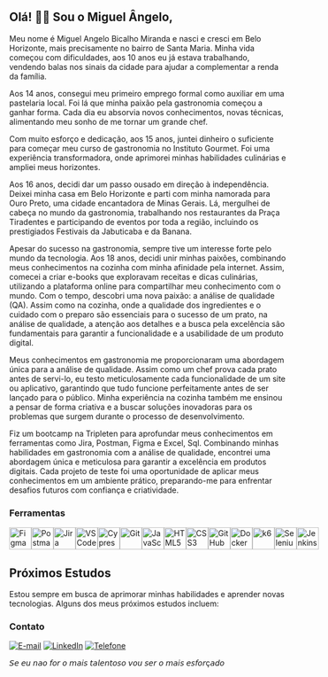 ## Olá! 👋🏽 Sou o Miguel Ângelo,
Meu nome é Miguel Angelo Bicalho Miranda e nasci e cresci em Belo Horizonte, mais precisamente no bairro de Santa Maria. Minha vida começou com dificuldades, aos 10 anos eu já estava trabalhando, vendendo balas nos sinais da cidade para ajudar a complementar a renda da família.

Aos 14 anos, consegui meu primeiro emprego formal como auxiliar em uma pastelaria local. Foi lá que minha paixão pela gastronomia começou a ganhar forma. Cada dia eu absorvia novos conhecimentos, novas técnicas, alimentando meu sonho de me tornar um grande chef.

Com muito esforço e dedicação, aos 15 anos, juntei dinheiro o suficiente para começar meu curso de gastronomia no Instituto Gourmet. Foi uma experiência transformadora, onde aprimorei minhas habilidades culinárias e ampliei meus horizontes.

Aos 16 anos, decidi dar um passo ousado em direção à independência. Deixei minha casa em Belo Horizonte e parti com minha namorada para Ouro Preto, uma cidade encantadora de Minas Gerais. Lá, mergulhei de cabeça no mundo da gastronomia, trabalhando nos restaurantes da Praça Tiradentes e participando de eventos por toda a região, incluindo os prestigiados Festivais da Jabuticaba e da Banana.

Apesar do sucesso na gastronomia, sempre tive um interesse forte pelo mundo da tecnologia. Aos 18 anos, decidi unir minhas paixões, combinando meus conhecimentos na cozinha com minha afinidade pela internet. Assim, comecei a criar e-books que exploravam receitas e dicas culinárias, utilizando a plataforma online para compartilhar meu conhecimento com o mundo.
Com o tempo, descobri uma nova paixão: a análise de qualidade (QA). Assim como na cozinha, onde a qualidade dos ingredientes e o cuidado com o preparo são essenciais para o sucesso de um prato, na análise de qualidade, a atenção aos detalhes e a busca pela excelência são fundamentais para garantir a funcionalidade e a usabilidade de um produto digital.

Meus conhecimentos em gastronomia me proporcionaram uma abordagem única para a análise de qualidade. Assim como um chef prova cada prato antes de servi-lo, eu testo meticulosamente cada funcionalidade de um site ou aplicativo, garantindo que tudo funcione perfeitamente antes de ser lançado para o público. Minha experiência na cozinha também me ensinou a pensar de forma criativa e a buscar soluções inovadoras para os problemas que surgem durante o processo de desenvolvimento.

Fiz um bootcamp na Tripleten para aprofundar meus conhecimentos em ferramentas como Jira, Postman, Figma e Excel, Sql. Combinando minhas habilidades em gastronomia com a análise de qualidade, encontrei uma abordagem única e meticulosa para garantir a excelência em produtos digitais. Cada projeto de teste foi uma oportunidade de aplicar meus conhecimentos em um ambiente prático, preparando-me para enfrentar desafios futuros com confiança e criatividade.

### Ferramentas

<div style="display: flex; justify-content: space-around; align-items: center;">

  <!-- Figma -->
  <a href="https://www.figma.com/" target="_blank">
    <img src="https://cdn.jsdelivr.net/gh/devicons/devicon@latest/icons/figma/figma-original.svg" alt="Figma" width="40" height="40"/>
  </a>

  <!-- Postman -->
  <a href="https://www.postman.com/" target="_blank">
    <img src="https://cdn.jsdelivr.net/gh/devicons/devicon@latest/icons/postman/postman-original.svg" alt="Postman" width="40" height="40"/>
  </a>

  <!-- Jira -->
  <a href="https://www.atlassian.com/software/jira" target="_blank">
    <img src="https://cdn.jsdelivr.net/gh/devicons/devicon@latest/icons/jira/jira-original-wordmark.svg" alt="Jira" width="40" height="40"/>
  </a>

  <!-- VS Code -->
  <a href="https://code.visualstudio.com/" target="_blank">
    <img src="https://cdn.jsdelivr.net/gh/devicons/devicon@latest/icons/vscode/vscode-original.svg" alt="VS Code" width="40" height="40"/>
  </a>

  <!-- Cypress -->
<a href="https://github.com/MiguelAngeloBM/Green_Cycle_Qa" target="_blank">
  <img src="https://cdn.jsdelivr.net/gh/devicons/devicon@latest/icons/cypressio/cypressio-original.svg" alt="Cypress" width="40" height="40"/>
</a>

  <!-- Git -->
  <a href="https://git-scm.com/" target="_blank">
    <img src="https://cdn.jsdelivr.net/gh/devicons/devicon@latest/icons/git/git-original.svg" alt="Git" width="40" height="40"/>
  </a>

  <!-- JavaScript -->
  <a href="https://developer.mozilla.org/en-US/docs/Web/JavaScript" target="_blank">
    <img src="https://cdn.jsdelivr.net/gh/devicons/devicon@latest/icons/javascript/javascript-original.svg" alt="JavaScript" width="40" height="40"/>
  </a>

  <!-- HTML5 -->
  <a href="https://developer.mozilla.org/en-US/docs/Web/HTML" target="_blank">
    <img src="https://cdn.jsdelivr.net/gh/devicons/devicon@latest/icons/html5/html5-original.svg" alt="HTML5" width="40" height="40"/>
  </a>

  <!-- CSS3 -->
  <a href="https://developer.mozilla.org/en-US/docs/Web/CSS" target="_blank">
    <img src="https://cdn.jsdelivr.net/gh/devicons/devicon@latest/icons/css3/css3-original.svg" alt="CSS3" width="40" height="40"/>
  </a>

 <!-- GitHub -->
  <a href="https://github.com/" target="_blank">
    <img src="https://cdn.jsdelivr.net/gh/devicons/devicon@latest/icons/github/github-original.svg" alt="GitHub" width="40" height="40"/>
  </a>

  <!-- Docker -->
  <a href="https://www.docker.com/" target="_blank">
    <img src="https://cdn.jsdelivr.net/gh/devicons/devicon@latest/icons/docker/docker-original.svg" alt="Docker" width="40" height="40"/>
  </a>
   <!-- k6 -->
  <a href="https://k6.io/" target="_blank">
    <img src="https://cdn.jsdelivr.net/gh/devicons/devicon@latest/icons/k6/k6-original.svg" alt="k6" width="40" height="40"/>
    <!-- Selenium -->
<a href="https://www.selenium.dev/" target="_blank">
  <img src="https://cdn.jsdelivr.net/gh/devicons/devicon/icons/selenium/selenium-original.svg" alt="Selenium" width="40" height="40"/>
</a>

  <!-- JUnit -->
  <a href="https://junit.org/junit5/" target="_blank">
    <i class="devicon-junit-plain"></i>
  </a>

  <!-- Azure DevOps -->
  <a href="https://azure.microsoft.com/en-us/services/devops/" target="_blank">
    <i class="devicon-azuredevops-plain"></i>
  </a>

  <!-- Jenkins -->
  <a href="https://www.jenkins.io/" target="_blank">
    <img src="https://cdn.jsdelivr.net/gh/devicons/devicon@latest/icons/jenkins/jenkins-original.svg" alt="Jenkins" width="40" height="40"/>
  </a>
  </a>

</div>

## Próximos Estudos
Estou sempre em busca de aprimorar minhas habilidades e aprender novas tecnologias. Alguns dos meus próximos estudos incluem:




### Contato
[![E-mail](https://img.shields.io/badge/-lnzzepphyr@gmail.com-c14438?style=flat&logo=Gmail&logoColor=white&link=mailto:lnzzepphyr@gmail.com)](mailto:lnzzepphyr@gmail.com)
[![LinkedIn](https://img.shields.io/badge/-Miguel%20Ângelo%20Bicalho-blue?style=flat&logo=Linkedin&logoColor=white&link=https://www.linkedin.com/in/miguel-angelo-bicalho-4b54602b9/)](https://www.linkedin.com/in/miguelangelobm/)
[![Telefone](https://img.shields.io/badge/-+55%2031%208279--7192-007ACC?style=flat&logo=Phone&logoColor=white)](tel:+5531982797192)

𝘚𝘦 𝘦𝘶 𝘯𝘢𝘰 𝘧𝘰𝘳 𝘰 𝘮𝘢𝘪𝘴 𝘵𝘢𝘭𝘦𝘯𝘵𝘰𝘴𝘰 𝘷𝘰𝘶 𝘴𝘦𝘳 𝘰 𝘮𝘢𝘪𝘴 𝘦𝘴𝘧𝘰𝘳ç𝘢𝘥𝘰

